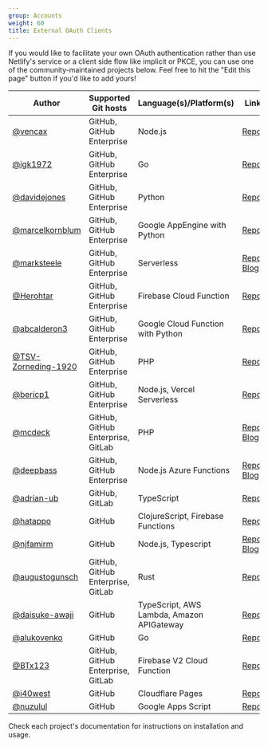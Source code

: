 ```yaml
---
group: Accounts
weight: 60
title: External OAuth Clients
---
```


If you would like to facilitate your own OAuth authentication rather than use Netlify's service or a client side flow like implicit or PKCE, you can use one of the community-maintained projects below. Feel free to hit the "Edit this page" button if you'd like to add yours!

| Author                                                       | Supported Git hosts               | Language(s)/Platform(s)                   | Link                                                                                                                                                           |
| ------------------------------------------------------------ | --------------------------------- | ----------------------------------------- | -------------------------------------------------------------------------------------------------------------------------------------------------------------- |
| [@vencax](https://github.com/vencax)                         | GitHub, GitHub Enterprise         | Node.js                                   | [Repo](https://github.com/vencax/netlify-cms-github-oauth-provider)                                                                                            |
| [@igk1972](https://github.com/igk1972)                       | GitHub, GitHub Enterprise         | Go                                        | [Repo](https://github.com/igk1972/netlify-cms-oauth-provider-go)                                                                                               |
| [@davidejones](https://github.com/davidejones)               | GitHub, GitHub Enterprise         | Python                                    | [Repo](https://github.com/davidejones/netlify-cms-oauth-provider-python)                                                                                       |
| [@marcelkornblum](https://github.com/marcelkornblum)         | GitHub, GitHub Enterprise         | Google AppEngine with Python              | [Repo](https://github.com/signal-noise/netlify-cms-oauth-provider-python-appengine)                                                                            |
| [@marksteele](https://github.com/marksteele)                 | GitHub, GitHub Enterprise         | Serverless                                | [Repo](https://github.com/marksteele/netlify-serverless-oauth2-backend), [Blog](https://www.control-alt-del.org/blog/serverless-blog-howto/)                   |
| [@Herohtar](https://github.com/Herohtar)                     | GitHub, GitHub Enterprise         | Firebase Cloud Function                   | [Repo](https://github.com/Herohtar/netlify-cms-oauth-firebase)                                                                                                 |
| [@abcalderon3](https://github.com/abcalderon3)               | GitHub, GitHub Enterprise         | Google Cloud Function with Python         | [Repo](https://github.com/abcalderon3/netlify-cms-oauth-client-cloud-function)                                                                                 |
| [@TSV-Zorneding-1920](https://github.com/TSV-Zorneding-1920) | GitHub, GitHub Enterprise         | PHP                                       | [Repo](https://github.com/TSV-Zorneding-1920/netlify-cms-oauth-provider-php)                                                                                   |
| [@bericp1](https://github.com/bericp1)                       | GitHub, GitHub Enterprise         | Node.js, Vercel Serverless                | [Repo](https://github.com/bericp1/netlify-cms-oauth-provider-node)                                                                                             |
| [@mcdeck](https://github.com/mcdeck)                         | GitHub, GitHub Enterprise, GitLab | PHP                                       | [Repo](https://github.com/mcdeck/netlify-cms-oauth-provider-php), [Blog](https://www.van-porten.de/blog/2021/01/netlify-auth-provider/)                        |
| [@deepbass](https://github.com/deepbass)                     | GitHub, GitHub Enterprise         | Node.js Azure Functions                   | [Repo](https://github.com/deepbass/serverless-cms-azure), [Blog](https://www.danielbass.dev/building-a-serverless-cms-on-azure-with-netlify-cms-and-gatsby/)   |
| [@adrian-ub](https://github.com/adrian-ub)                   | GitHub, GitLab                    | TypeScript                                | [Repo](https://github.com/ublabs/netlify-cms-oauth)                                                                                                            |
| [@hatappo](https://github.com/hatappo)                       | GitHub                            | ClojureScript, Firebase Functions         | [Repo](https://github.com/hatappo/netlifycms-oauth-server)                                                                                                     |
| [@njfamirm](https://github.com/njfamirm)                     | GitHub                            | Node.js, Typescript                       | [Repo](https://github.com/njfamirm/decap-cms-github-backend), [Blog](https://medium.com/@njfamirm/a-step-by-step-guide-to-self-hosting-decap-cms-5425ab44abca) |
| [@augustogunsch](https://github.com/augustogunsch)           | GitHub, GitHub Enterprise, GitLab | Rust                                      | [Repo](https://github.com/augustogunsch/decap_oauth)                                                                                                           |
| [@daisuke-awaji](https://github.com/daisuke-awaji)           | GitHub                            | TypeScript, AWS Lambda, Amazon APIGateway | [Repo](https://github.com/daisuke-awaji/decapcms-lambda-oauth2-backend)                                                                                        |
| [@alukovenko](https://github.com/alukovenko/)                | GitHub                            | Go                                        | [Repo](https://github.com/alukovenko/decapcms-oauth2)                                                                                                          |
| [@BTx123](https://github.com/BTx123)                         | GitHub, GitHub Enterprise, GitLab | Firebase V2 Cloud Function                | [Repo](https://github.com/BTx123/decap-cms-oauth-firebase)                                                                                                     |
| [@i40west](https://github.com/i40west)                       | GitHub                            | Cloudflare Pages                          | [Repo](https://github.com/i40west/netlify-cms-cloudflare-pages)                                                                                                |
| [@nuzulul](https://github.com/nuzulul)                       | GitHub                            | Google Apps Script                        | [Repo](https://github.com/nuzulul/decap-cms-google-apps-script)                                                                                                |

Check each project's documentation for instructions on installation and usage.
